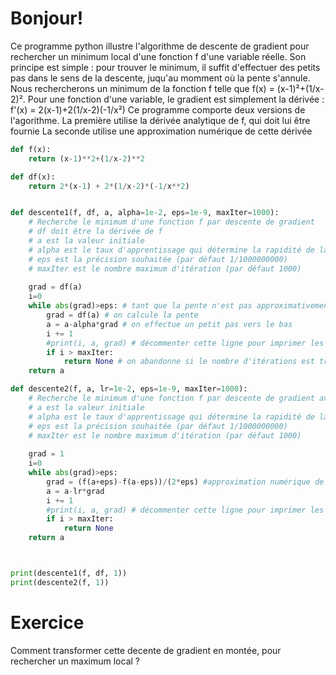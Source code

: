 # Bonjour!

Ce programme python illustre l'algorithme de descente de gradient pour rechercher un minimum local d'une fonction f d'une variable réelle. 
Son principe est simple : pour trouver le minimum, il suffit d'effectuer des petits pas dans le sens de la descente, juqu'au momment où la pente s'annule.
Nous rechercherons un minimum de la fonction f telle que f(x) = (x-1)²+(1/x-2)².
Pour une fonction d'une variable, le gradient est simplement la dérivée : f'(x) = 2(x-1)+2(1/x-2)(-1/x²)
Ce programme comporte deux versions de l'agorithme.
La première utilise la dérivée analytique de f, qui doit lui être fournie
La seconde utilise une approximation numérique de cette dérivée

```python runnable
def f(x):
    return (x-1)**2+(1/x-2)**2

def df(x):
    return 2*(x-1) + 2*(1/x-2)*(-1/x**2)


def descente1(f, df, a, alpha=1e-2, eps=1e-9, maxIter=1000):
    # Recherche le minimum d'une fonction f par descente de gradient
    # df doit être la dérivée de f
    # a est la valeur initiale
    # alpha est le taux d'apprentissage qui détermine la rapidité de la descente (par défaut 1/100)
    # eps est la précision souhaitée (par défaut 1/1000000000)
    # maxIter est le nombre maximum d'itération (par défaut 1000)
    
    grad = df(a)
    i=0
    while abs(grad)>eps: # tant que la pente n'est pas approximativement nulle
        grad = df(a) # on calcule la pente
        a = a-alpha*grad # on effectue un petit pas vers le bas
        i += 1
        #print(i, a, grad) # décommenter cette ligne pour imprimer les itérations
        if i > maxIter:
            return None # on abandonne si le nombre d'itérations est trop élevé
    return a

def descente2(f, a, lr=1e-2, eps=1e-9, maxIter=1000):
    # Recherche le minimum d'une fonction f par descente de gradient avec dérivée numérique
    # a est la valeur initiale
    # alpha est le taux d'apprentissage qui détermine la rapidité de la descente (par défaut 1/100)
    # eps est la précision souhaitée (par défaut 1/1000000000)
    # maxIter est le nombre maximum d'itération (par défaut 1000)    
    
    grad = 1
    i=0
    while abs(grad)>eps:
        grad = (f(a+eps)-f(a-eps))/(2*eps) #approximation numérique de la dérivée
        a = a-lr*grad
        i += 1
        #print(i, a, grad) # décommenter cette ligne pour imprimer les itérations
        if i > maxIter:
            return None
    return a



print(descente1(f, df, 1))
print(descente2(f, 1))


```

# Exercice

Comment transformer cette decente de gradient en montée, pour rechercher un maximum local ?
